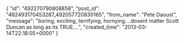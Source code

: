  {
   "id": "492270790808858",
   "post_id": "462493170453287_492057720830165",
   "from_name": "Pete Daoust",
   "message": "boring, exciting, terrifying, hornying....dosent matter Scott Duncan as long as its TRUE....",
   "created_time": "2013-03-14T22:18:05+0000"
 }
